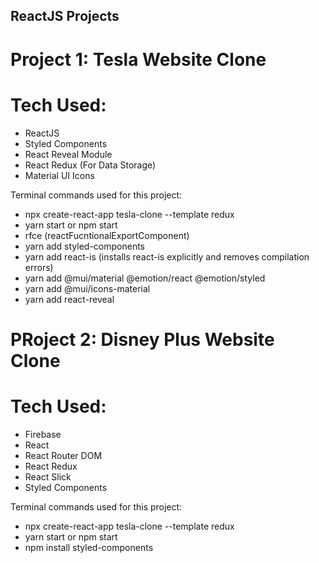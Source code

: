 ## ReactJS Projects

# Project 1: Tesla Website Clone

# Tech Used:
* ReactJS
* Styled Components
* React Reveal Module
* React Redux (For Data Storage)
* Material UI Icons

Terminal commands used for this project: 
* npx create-react-app tesla-clone --template redux
* yarn start or npm start
* rfce (reactFucntionalExportComponent)
* yarn add styled-components
* yarn add react-is (installs react-is explicitly and removes compilation errors)
* yarn add @mui/material @emotion/react @emotion/styled
* yarn add @mui/icons-material
* yarn add react-reveal

# PRoject 2: Disney Plus Website Clone

# Tech Used:
* Firebase
* React
* React Router DOM
* React Redux
* React Slick
* Styled Components

Terminal commands used for this project: 
* npx create-react-app tesla-clone --template redux
* yarn start or npm start
* npm install styled-components
